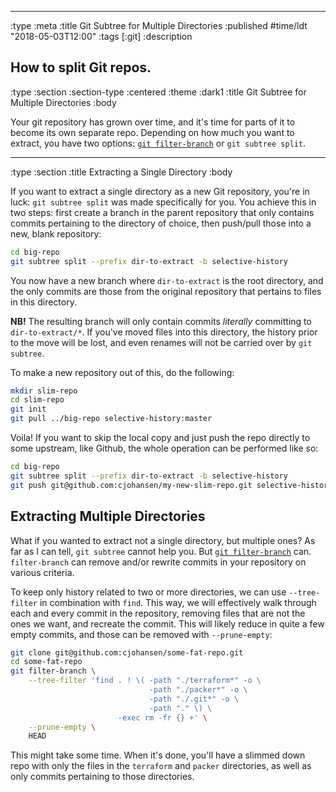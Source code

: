--------------------------------------------------------------------------------
:type :meta
:title Git Subtree for Multiple Directories
:published #time/ldt "2018-05-03T12:00"
:tags [:git]
:description

How to split Git repos.
--------------------------------------------------------------------------------
:type :section
:section-type :centered
:theme :dark1
:title Git Subtree for Multiple Directories
:body

Your git repository has grown over time, and it's time for parts of it to become
its own separate repo. Depending on how much you want to extract, you have two
options: [`git filter-branch`](https://git-scm.com/docs/git-filter-branch) or
`git subtree split`.

--------------------------------------------------------------------------------
:type :section
:title Extracting a Single Directory
:body

If you want to extract a single directory as a new Git repository, you're in
luck: `git subtree split` was made specifically for you. You achieve this in two
steps: first create a branch in the parent repository that only contains commits
pertaining to the directory of choice, then push/pull those into a new, blank
repository:

```sh
cd big-repo
git subtree split --prefix dir-to-extract -b selective-history
```

You now have a new branch where `dir-to-extract` is the root directory, and the
only commits are those from the original repository that pertains to files in
this directory.

**NB!** The resulting branch will only contain commits _literally_ committing to
`dir-to-extract/*`. If you've moved files into this directory, the history prior
to the move will be lost, and even renames will not be carried over by
`git subtree`.

To make a new repository out of this, do the following:

```sh
mkdir slim-repo
cd slim-repo
git init
git pull ../big-repo selective-history:master
```

Voila! If you want to skip the local copy and just push the repo directly to
some upstream, like Github, the whole operation can be performed like so:

```sh
cd big-repo
git subtree split --prefix dir-to-extract -b selective-history
git push git@github.com:cjohansen/my-new-slim-repo.git selective-history:master
```

## Extracting Multiple Directories

What if you wanted to extract not a single directory, but multiple ones? As far
as I can tell, `git subtree` cannot help you. But
[`git filter-branch`](https://git-scm.com/docs/git-filter-branch) can.
`filter-branch` can remove and/or rewrite commits in your repository on various
criteria.

To keep only history related to two or more directories, we can use
`--tree-filter` in combination with `find`. This way, we will effectively walk
through each and every commit in the repository, removing files that are not the
ones we want, and recreate the commit. This will likely reduce in quite a few
empty commits, and those can be removed with `--prune-empty`:

```sh
git clone git@github.com:cjohansen/some-fat-repo.git
cd some-fat-repo
git filter-branch \
    --tree-filter 'find . ! \( -path "./terraform*" -o \
                               -path "./packer*" -o \
                               -path "./.git*" -o \
                               -path "." \) \
                        -exec rm -fr {} +' \
    --prune-empty \
    HEAD
```

This might take some time. When it's done, you'll have a slimmed down repo with
only the files in the `terraform` and `packer` directories, as well as only
commits pertaining to those directories.
